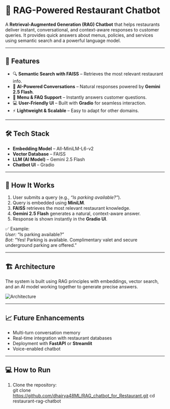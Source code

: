 # 🍴 RAG-Powered Restaurant Chatbot  

A **Retrieval-Augmented Generation (RAG) Chatbot** that helps restaurants deliver instant, conversational, and context-aware responses to customer queries. It provides quick answers about menus, policies, and services using semantic search and a powerful language model.  

---

## 🚀 Features  
- 🔍 **Semantic Search with FAISS** – Retrieves the most relevant restaurant info.  
- 🤖 **AI-Powered Conversations** – Natural responses powered by **Gemini 2.5 Flash**.  
- 📖 **Menu & FAQ Support** – Instantly answers customer questions.  
- 💻 **User-Friendly UI** – Built with **Gradio** for seamless interaction.  
- ⚡ **Lightweight & Scalable** – Easy to adapt for other domains.  

---

## 🛠️ Tech Stack  
- **Embedding Model** – All-MiniLM-L6-v2  
- **Vector Database** – FAISS  
- **LLM (AI Model)** – Gemini 2.5 Flash  
- **Chatbot UI** – Gradio  

---

## 📄 How It Works  
1. User submits a query (e.g., *“Is parking available?”*).  
2. Query is embedded using **MiniLM**.  
3. **FAISS** retrieves the most relevant restaurant knowledge.  
4. **Gemini 2.5 Flash** generates a natural, context-aware answer.  
5. Response is shown instantly in the **Gradio UI**.  

✅ Example:  
*User:* “Is parking available?”  
*Bot:* “Yes! Parking is available. Complimentary valet and secure underground parking are offered.”  

---

## 🏗️ Architecture  

The system is built using RAG principles with embeddings, vector search, and an AI model working together to generate precise answers.  

![Architecture](RAG_chatbot_for_Restaurant_architecture.jpg)  

---

## 📈 Future Enhancements  
- Multi-turn conversation memory  
- Real-time integration with restaurant databases  
- Deployment with **FastAPI** or **Streamlit**  
- Voice-enabled chatbot  

---

## 💻 How to Run  
1. Clone the repository:  
   git clone https://github.com/dhairya48ML/RAG_chatbot_for_Restaurant.git
   cd restaurant-rag-chatbot

